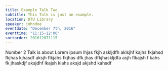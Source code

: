 ```yaml
---
title: Example Talk Two
subtitle: This Talk is just an example.
location: DTU Library
speaker: johndoe
eventdate: "December 7th, 2016"
eventtime: "11:15-12:00"
sortorder: 201612071115
---
```


Number 2
Talk is about Lorem ipsum lhjas fkjh askljdfh aklsjhf kajhs fkjahsd fkjhas kjhasdf 
aksjh flkjahs fkjhas dfk jhas dfkjhaskljdfa 
asjh flkajsh f kahs fk jhaskdjf 
aksjdhf lkajsh klahs 
aksjd akjshd kahsdf 

